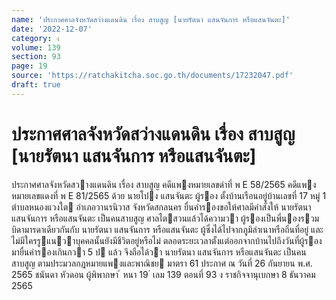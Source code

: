 ```yaml
---
name: 'ประกาศศาลจังหวัดสว่างแดนดิน เรื่อง สาบสูญ [นายรัตนา แสนจันการ หรือแสนจันตะ]'
date: '2022-12-07'
category: ง
volume: 139
section: 93
page: 19
source: 'https://ratchakitcha.soc.go.th/documents/17232047.pdf'
draft: true
---
```


# ประกาศศาลจังหวัดสว่างแดนดิน เรื่อง สาบสูญ [นายรัตนา แสนจันการ หรือแสนจันตะ]

ประกาศศาลจังหวัดสวางแดนดิน เรื่อง สาบสูญ คดีแพงหมายเลขดําที่ พ E 58/2565 คดีแพงหมายเลขแดงที่ พ E 81/2565 ด้วย นายโปง แสนจันตะ ผู้รอง ตั้งบ้านเรือนอยู่บ้านเลขที่ 17 หมู่ 1 ตําบลหนองแวงใต อําเภอวานรนิวาส จังหวัดสกลนคร ยื่นคํารองขอให้ศาลมีคําสั่งให้ นายรัตนา แสนจันการ หรือแสนจันตะ เป็นคนสาบสูญ ศาลไตสวนแล้วได้ความวา ผู้รองเป็นพี่นองรวมบิดามารดาเดียวกันกับ นายรัตนา แสนจันการ หรือแสนจันตะ ผู้ซึ่งได้ไปจากภูมิลําเนาหรือถิ่นที่อยู่ และไม่มีใครรูแนวาบุคคลนั้นยังมีชีวิตอยู่หรือไม่ ตลอดระยะเวลาตั้งแต่ออกจากบ้านไปถึงวันที่ผู้รองมายื่นคํารองเกินกวา 5 ป แล้ว จึงถือได้วา นายรัตนา แสนจันการ หรือแสนจันตะ เป็นคนสาบสูญ ตามประมวลกฎหมายแพงและพาณิชย มาตรา 61 ประกาศ ณ วันที่ 26 กันยายน พ.ศ. 2565 ชนันดา หัวดอน ผู้พิพากษา ้ หนา 19 ่ เลม 139 ตอนที่ 93 ง ราชกิจจานุเบกษา 8 ธันวาคม 2565
